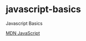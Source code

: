 # javascript-basics
Javascript Basics

[MDN JavaScript](https://developer.mozilla.org/en-US/docs/Web/JavaScript)